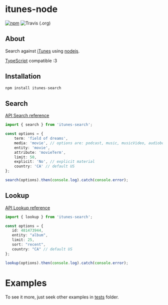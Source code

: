 itunes-node
===========

[![npm](https://img.shields.io/npm/dt/itunes-search.svg?style=flat-square)](https://www.npmjs.com/package/itunes-search)
![Travis (.org)](https://img.shields.io/travis/:user/:repo.svg?style=flat-square)

## About

Search against [iTunes](https://www.apple.com/itunes/) using [nodejs](https://nodejs.org/).

[TypeScript](https://www.typescriptlang.org/) compatible :3

## Installation

```js
npm install itunes-search
```

## Search

[API Search reference](http://www.apple.com/itunes/affiliates/resources/documentation/itunes-store-web-service-search-api.html#searching)

```ts
import { search } from 'itunes-search';

const options = {
	term: 'field of dreams',
	media: 'movie', // options are: podcast, music, musicVideo, audiobook, shortFilm, tvShow, software, ebook, all
	entity: 'movie',
	attribute: 'movieTerm',
	limit: 50,
	explicit: 'No', // explicit material
	country: 'CA' // default US
};

search(options).then(console.log).catch(console.error);
```

## Lookup

[API Lookup reference](http://www.apple.com/itunes/affiliates/resources/documentation/itunes-store-web-service-search-api.html#lookup)

```ts
import { lookup } from 'itunes-search';

const options = {
   id: 481473944,
   entity: "album",
   limit: 25,
   sort: "recent",
   country: "CA" // default US
};

lookup(options).then(console.log).catch(console.error);
```

# Examples

To see it more, just seek other examples in [tests](./tests) folder.
